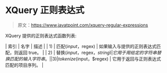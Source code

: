 # XQuery 正则表达式

> 原文：<https://www.javatpoint.com/xquery-regular-expressions>

XQuery 提供的正则表达式函数列表:

| 索引 | 名字 | 描述 |
| 1) | 匹配($input，$regex) | 如果输入与提供的正则表达式匹配，则返回 true。 |
| 2) | 替换($input，$regex，$string) | 它用于用给定的字符串替换匹配的输入字符串。 |
| 3) | tokenize($input，$regex) | 它用于返回与正则表达式匹配的项目序列。 |